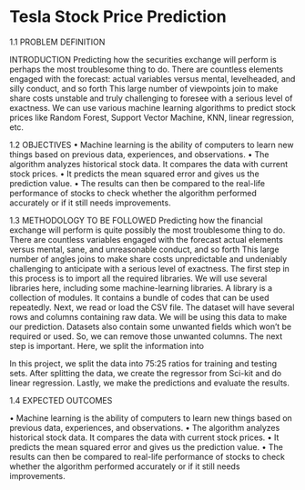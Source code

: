 # Tesla Stock Price Prediction


1.1 PROBLEM DEFINITION

INTRODUCTION
Predicting how the securities exchange will perform is perhaps the most troublesome thing to do. There are countless elements engaged with the forecast: actual variables versus mental, levelheaded, and silly conduct, and so forth This large number of viewpoints join to make share costs unstable and truly challenging to foresee with a serious level of exactness. We can use various machine learning algorithms to predict stock prices like Random Forest, Support Vector Machine, KNN, linear regression, etc.

1.2 OBJECTIVES
• Machine learning is the ability of computers to learn new things based on previous data, experiences, and observations.
• The algorithm analyzes historical stock data. It compares the data with current stock prices.
• It predicts the mean squared error and gives us the prediction value.
• The results can then be compared to the real-life performance of stocks to check whether the algorithm
performed accurately or if it still needs improvements.

1.3 METHODOLOGY TO BE FOLLOWED
Predicting how the financial exchange will perform is quite possibly the most troublesome thing to do. There are countless variables engaged with the forecast actual elements versus mental, sane, and unreasonable conduct, and so forth This large number of angles joins to make share costs unpredictable and undeniably challenging to anticipate with a serious level of exactness. The first step in this process is to import all the required libraries. We will use several libraries here, including some machine-learning libraries. A library is a collection of modules. It contains a bundle of codes that can be used repeatedly. Next, we read or load the CSV file. The dataset will have several rows and columns containing raw data. We will be using this data to make our prediction. Datasets also contain some unwanted fields which won’t be required or used. So, we can remove those unwanted columns. The next step is important. Here, we split the information into
 
In this project, we split the data into 75:25 ratios for training and testing sets. After splitting the data, we create the regressor from Sci-kit and do linear regression. Lastly, we make the predictions and evaluate the results.

1.4 EXPECTED OUTCOMES

• Machine learning is the ability of computers to learn new things based on previous data, experiences, and observations.
• The algorithm analyzes historical stock data. It compares the data with current stock prices.
• It predicts the mean squared error and gives us the prediction value.
• The results can then be compared to real-life performance of stocks to check whether the algorithm
performed accurately or if it still needs improvements.
